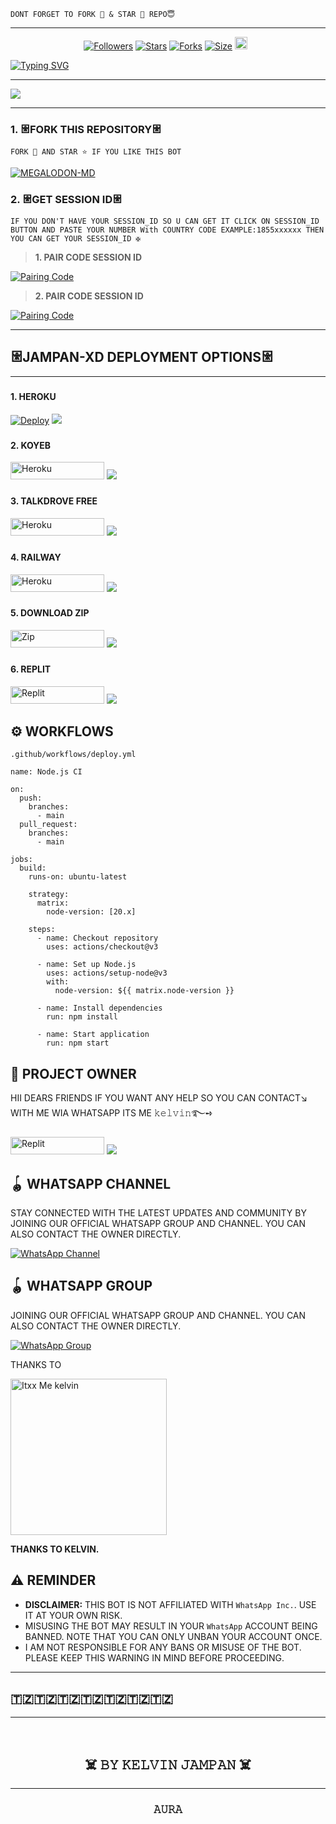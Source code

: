 

```
DONT FORGET TO FORK 🍴 & STAR 🌟 REPO😇
```
---


  <p align="center">
<a href="https://github.com/JAMPAN47/followers"><img title="Followers" src="https://img.shields.io/github/followers/JAMPAN47?color=blue&style=flat-square"></a>
<a href="https://github.com/JAMPAN47/JAMPAN-XD/stargazers/"><img title="Stars" src="https://img.shields.io/github/stars/JAMPAN47/JAMPAN-XD?color=blue&style=flat-square"></a>
<a href="https://github.com/JAMPAN47/JAMPAN-XD/network/members"><img title="Forks" src="https://img.shields.io/github/forks/JAMPAN47/JAMPAN-XD?color=blue&style=flat-square"></a>
<a href="https://github.com/JAMPAN47/JAMPAN-XD"><img title="Size" src="https://img.shields.io/github/repo-size/JAMPAN47/JAMPAN-XD?style=flat-square&color=green"></a>
<a href="https://github.com/JAMPAN47/graphs/commit-activity"><img height="20" src="https://img.shields.io/badge/Maintained%3F-yes-green.svg"></a>&nbsp;&nbsp;
</p>

[![Typing SVG](https://readme-typing-svg.herokuapp.com?font=Rockstar-ExtraBold&size=30&pause=1000&color=0000FF&center=true&vCenter=true&width=815&height=60&lines=𝐀𝐔𝐑𝐀+𝐆𝐗𝐑+💠+𝐂𝐑𝐄𝐀𝐓𝐄𝐃+𝐁𝐘+𝐊𝐄𝐋𝐕𝐈𝐍)](https://git.io/typing-svg) 

  
--- 

<a><img src='https://files.catbox.moe/uj4jzr.jpg'/></a>



***




### 1. 𐃁FORK THIS REPOSITORY𐃁

`FORK 🍴 AND STAR ⭐ IF YOU LIKE THIS BOT`

  <a href="https://github.com/JAMPAN47/JAMPAN-XD/fork"><img title="MEGALODON-MD" src="https://img.shields.io/badge/FORK-JAMPAN%20XD-BOTh?color=indigo&style=for-the-badge&logo=stackshare"></a>
  
### 2. 𐃁GET SESSION ID𐃁 

`IF YOU DON'T HAVE YOUR SESSION_ID SO U CAN GET IT CLICK ON SESSION_ID BUTTON AND PASTE YOUR NUMBER With COUNTRY CODE EXAMPLE:1855xxxxxx THEN YOU CAN GET YOUR SESSION_ID ✠`


> **1. PAIR CODE SESSION ID**

<a href='https://meg-lodon-session.onrender.com/' target="_blank">
  <img alt='Pairing Code' src='https://img.shields.io/badge/Get%20Pairing%20Code-orange?style=for-the-badge&logo=opencv&logoColor=black'/>
</a>
<br> 

> **2. PAIR CODE SESSION ID**

<a href='https://meg-lodon-session.up.railway.app/' target="_blank">
  <img alt='Pairing Code' src='https://img.shields.io/badge/Get%20Pairing%20Code-darkpink?style=for-the-badge&logo=opencv&logoColor=black'/>
</a>
<br> 



---

### <h2 align="">𐃁JAMPAN-XD DEPLOYMENT OPTIONS𐃁</h2>

---

### <h4 align="">1. HEROKU</h4>
<p style="text-align: center; font-size: 1.2em;">


[![Deploy](https://www.herokucdn.com/deploy/button.svg)](https://dashboard.heroku.com/new?template=https://github.com/JAMPAN47/JAMPAN-XD)
<a><img src='https://i.imgur.com/LyHic3i.gif'/></a>

### <h4 align="">2. KOYEB</h4>
<p style="text-align: center; font-size: 1.2em;">

<p align="">
<a href='https://app.koyeb.com/services/deploy?type=git&repository=JAMPAN47/JAMPAN-XD&ports=3000&env[PREFIX]=.&env[SESSION_ID]=&env[ALWAYS_ONLINE]=false&env[MODE]=public&env[AUTO_STATUS_MSG]=Seen%20status%20by%20JAMPAN-XD&env[AUTO_STATUS_REPLY]=false&env[AUTO_STATUS_SEEN]=true&env[AUTO_TYPING]=false&env[ANTI_LINK]=true&env[AUTO_REACT]=false&env[READ_MESSAGE]=false' target="_blank"><img alt='Heroku' src='https://img.shields.io/badge/-koyeb ‎ deploy-FF009D?style=for-the-badge&logo=koyeb&logoColor=white'/< width=150 height=28/p></a>
<a><img src='https://i.imgur.com/LyHic3i.gif'/></a>

### <h4 align="">3. TALKDROVE FREE</h4>
<p style="text-align: center; font-size: 1.2em;">
  
<p align="">
<a href='https://talkdrove.com/share-bot/' target="_blank"><img alt='Heroku' src='https://img.shields.io/badge/-TalkDrove ‎Deploy-6971FF?style=for-the-badge&logo=Github&logoColor=white'/< width=150 height=28/p></a>
  <a><img src='https://i.imgur.com/LyHic3i.gif'/></a>

### <h4 align="">4. RAILWAY</h4>
<p style="text-align: center; font-size: 1.2em;">

<p align="">
<a href='https://railway.app/new' target="_blank"><img alt='Heroku' src='https://img.shields.io/badge/-railway deploy-FF8700?style=for-the-badge&logo=railway&logoColor=white'/< width=150 height=28/p></a>
<a><img src='https://i.imgur.com/LyHic3i.gif'/></a>


### <h4 align="">5. DOWNLOAD ZIP</h4>
<p style="text-align: center; font-size: 1.2em;">
  
<p align="">
<a href='https://github.com/JAMPAN47/JAMPAN-XD/archive/refs/heads/main.zip' target="_blank"><img alt='Zip' src='https://img.shields.io/badge/-DAWNLOAD ZIP-CC00FF?style=for-the-badge&logo=huggingface&logoColor=white'/< width=150 height=28/p></a> </a>
<a><img src='https://i.imgur.com/LyHic3i.gif'/></a>



### <h4 align="">6. REPLIT</h4>
<p style="text-align: center; font-size: 1.2em;">

<p align="">
<a href='https://replit.com/~' target="_blank"><img alt='Replit' src='https://img.shields.io/badge/-Replit Deploy-1976D2?style=for-the-badge&logo=replit&logoColor=white'/< width=150 height=28/p></a> </a>
<a><img src='https://i.imgur.com/LyHic3i.gif'/></a>


## ⚙️ WORKFLOWS

```.github/workflows/deploy.yml```

```WORKFLOWS
name: Node.js CI

on:
  push:
    branches:
      - main
  pull_request:
    branches:
      - main

jobs:
  build:
    runs-on: ubuntu-latest

    strategy:
      matrix:
        node-version: [20.x]

    steps:
      - name: Checkout repository
        uses: actions/checkout@v3

      - name: Set up Node.js
        uses: actions/setup-node@v3
        with:
          node-version: ${{ matrix.node-version }}

      - name: Install dependencies
        run: npm install

      - name: Start application
        run: npm start
```



## 👑 PROJECT OWNER 
HII DEARS FRIENDS IF YOU WANT ANY HELP SO YOU CAN CONTACT↘︎ WITH ME WIA WHATSAPP ITS ME 𝚔𝚎𝚕𝚟𝚒𝚗࿐➺

<p align="">
<a href='https://wa.me/255674229015?text=*𝚑𝚒+𝚔𝚎𝚕𝚟𝚒𝚗+ɴᴇᴇᴅ+ʜᴇʟᴘ!.+ɪ+ᴍᴇssᴀɢᴇᴅ+ʏᴏᴜ+ғʀᴏᴍ+JAMPAN-XD+ʀᴇᴘᴏ!!*' target="_blank"><img alt='Replit' src='https://img.shields.io/badge/ Whatsapp -25D366?style=for-the-badge&logo=whatsapp&logoColor=white'/< width=150 height=28/p></a> </a>
<a><img src='https://i.imgur.com/LyHic3i.gif'/></a>


## 🪀 WHATSAPP CHANNEL 
STAY CONNECTED WITH THE LATEST UPDATES AND COMMUNITY BY JOINING OUR OFFICIAL WHATSAPP GROUP AND CHANNEL. YOU CAN ALSO CONTACT THE OWNER DIRECTLY.

[![WhatsApp Channel](https://img.shields.io/badge/JOIN-WHATSAAP%20CHANNEL-25D366?style=for-the-badge&logo=whatsapp)](https://whatsapp.com/channel/0029Vb62Nsp6LwHheZHOH51Q)

## 🪀 WHATSAPP GROUP
JOINING OUR OFFICIAL WHATSAPP GROUP AND CHANNEL. YOU CAN ALSO CONTACT THE OWNER DIRECTLY.

[![WhatsApp Group](https://img.shields.io/badge/JOIN-WHATSAAP%20GROUP-25D366?style=for-the-badge&logo=whatsapp)](https://chat.whatsapp.com/Fw09efkIK2q70TcCgBJRIm?mode=ac_t)

 

THANKS TO 

<a href="https://github.com/JAMPAN47"><img src="https://github.com/JAMPAN47.png" width="250" height="250" alt="Itxx Me kelvin"/></a>

<p><b>THANKS TO KELVIN.</b></p>


## <h2 align="left">⚠️ REMINDER </h2>
<p style="text-align: center; font-size: 1.2em;">

- **DISCLAIMER:** THIS BOT IS NOT AFFILIATED WITH `WhatsApp Inc.`. USE IT AT YOUR OWN RISK.
- MISUSING THE BOT MAY RESULT IN YOUR `WhatsApp` ACCOUNT BEING BANNED. NOTE THAT YOU CAN ONLY UNBAN YOUR ACCOUNT ONCE.
- I AM NOT RESPONSIBLE FOR ANY BANS OR MISUSE OF THE BOT. PLEASE KEEP THIS WARNING IN MIND BEFORE PROCEEDING.

---

<h2 align="left">🇹🇿🇹🇿🇹🇿🇹🇿🇹🇿🇹🇿🇹🇿</h2>
<p style="text-align: center; font-size: 1.2em;">
  
---

 <br>
<h2 align="center"> ☠️ 𝙱𝚈 𝙺𝙴𝙻𝚅𝙸𝙽 𝙹𝙰𝙼𝙿𝙰𝙽 ☠️
 </h2>
 
 ---

<h3 align="center"> 𝙰𝚄𝚁𝙰 
</h3>

<br>


